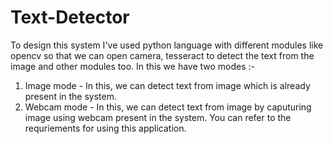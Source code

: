 # Text-Detector 
To design this system I've used python language with different modules like opencv so that we can open camera, tesseract to detect the text from the image and other modules too.
In this we have two modes :-
1) Image mode - In this, we can detect text from image which is already present in the system.
2) Webcam mode - In this, we can detect text from image by caputuring image using webcam present in the system.
   You can refer to the requriements for using this application.
    
